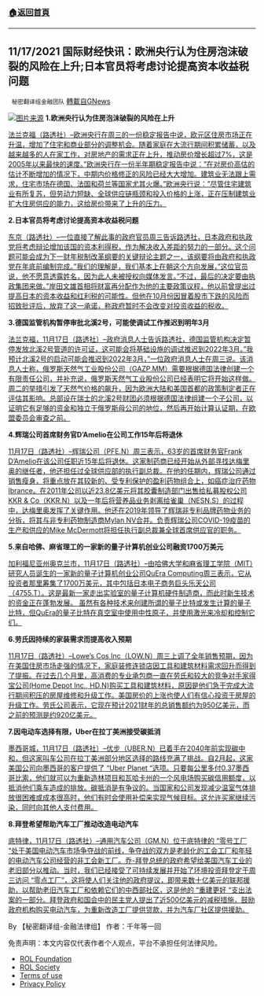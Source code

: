 ###  [:house:返回首頁](https://github.com/ourhimalayas/txt)
---


## 11/17/2021 国际财经快讯：欧洲央行认为住房泡沫破裂的风险在上升;日本官员将考虑讨论提高资本收益税问题
` 秘密翻译组金融团队` [轉載自GNews](https://gnews.org/zh-hans/1672266/)

![](https://assets.gnews.org/wp-content/uploads/2021/11/20211117-2.jpg)[图片来源](https://dzm0ugdauank9.cloudfront.net/wp-content/uploads/2021/11/2021-11-17T090825Z_2_LYNXMPEHAG0DA_RTROPTP_0_ECB-ECONOMY-STABILITY_1.jpg)
**1.欧洲央行认为住房泡沫破裂的风险在上升**

[法兰克福（路透社）–欧洲央行在周三的一份稳定报告中说，欧元区住房市场正在升温，增加了住宅和商业部分的调整机会。随着家庭在大流行期间积累储蓄，以及越来越多的人在家工作，对房地产的需求正在上升，推动房价增长超过7%，这是2005年以来最快的速度。”欧洲央行在一份半年期稳定报告中说：”在对房价高估的估计不断增加的情况下，中期内价格修正的风险已经大大增加。建筑业无法跟上需求，住宅市场在德国、法国和荷兰等国家尤其火爆。”欧洲央行说：”尽管住宅建筑业有所复苏，但劳动力短缺、全球供应链瓶颈和投入价格的上涨，正在压制建筑业扩大住房供应的能力，这给房价带来了上升的压力。](https://www.oann.com/ecb-sees-rising-risk-that-housing-bubble-will-burst/)

**2.日本官员将考虑讨论提高资本收益税问题**

[东京（路透社）–一位直接了解此事的政府官员周三告诉路透社，日本政府和执政党将考虑辩论增加该国的资本利得税，作为解决收入差距的努力的一部分。这个问题可能会成为下一财年税制改革纲要的关键辩论主题之一，该纲要将由政府和执政党在年底前编制完成。”我们的理解是，我们基本上在朝这个方向发展，”这位官员说，他不愿意透露姓名，因为此人未被授权向媒体发言。”不过，最后的决定要由执政集团来做。”岸田文雄首相将财富再分配作为他的主要政策议程，他以前曾提出过提高日本的资本收益和红利税的可能性。但他在10月份因冒着股市下跌的风险而招致批评后，放弃了这一承诺，称政府暂时不会改变对投资收益的税收。](https://www.oann.com/japan-to-consider-debating-capital-gains-tax-review-next-year-media/)

**3.德国监管机构暂停审批北溪2号，可能使调试工作推迟到明年3月**

[法兰克福，11月17日（路透社）–政府消息人士告诉路透社，德国监管机构决定暂停发放北溪2号管道的许可证，这可能会将基础设施的调试推迟到2022年3月。”我预计北溪2号的启动可能会推迟到2022年3月，”一位政府消息人士在周三说。该消息人士称，俄罗斯天然气工业股份公司（GAZP.MM）需要根据德国法律创建一个有限责任公司，并补充说，俄罗斯天然气工业股份公司已经表明它将开始这样做。周二的举措引发了天然气价格的飙升，因为欧洲大陆和美国首都的政策制定者正在评估其影响。总部设在瑞士的北溪2号财团必须根据德国法律组建一个子公司，以证明它有足够的资金和独立于俄罗斯母公司的地位，然后再开始计算认证期，在欧盟委员会审查之前。](https://www.reuters.com/business/energy/german-regulators-nord-stream-2-move-may-delay-commissioning-march-sources-2021-11-17/)

**4.辉瑞公司首席财务官D’Amelio在公司工作15年后将退休**

[11月17日（路透社）–辉瑞公司（PFE.N）周三表示，63岁的首席财务官Frank D’Amelio在该公司任职近15年后将退休。这家制药商已经开始从外部寻找达梅里奥的继任者，他还担任过全球供应部的执行副总裁。在他的任期内，辉瑞公司通过销售瘦身，将重点放在其较新的、受专利保护的盈利药物组合上，如癌症治疗药物Ibrance。在2011年公司以近23.8亿美元将其胶囊制造部门出售给私募股权公司KKR & Co（KKR.N）以及一年后将营养品业务剥离给雀巢（NESN.S）的过程中，达梅里奥发挥了关键作用。他还在2019年领导了辉瑞非专利品牌药物业务的分拆，将其与非专利药物制造商Mylan NV合并。负责辉瑞公司COVID-19疫苗的生产和供应的Mike McDermott将担任执行副总裁兼全球首席供应官的职务。](https://www.reuters.com/business/healthcare-pharmaceuticals/pfizer-cfo-frank-damelio-retire-2021-11-17/)

**5.来自哈佛、麻省理工的一家新的量子计算机创业公司融资1700万美元**

[加利福尼亚州奥克兰市，11月17日（路透社）–由哈佛大学和麻省理工学院（MIT）研究人员诞生的一家新的量子计算机创业公司QuEra Computing周三表示，它从投资者那里筹集了1700万美元，其中包括日本电子商务巨头乐天公司（4755.T）。这是最新一家走出实验室的量子计算机硬件制造商，而此时新生技术的资金正在蓬勃发展。 虽然有各种技术来创建所谓的量子比特或发生计算的量子比特，但QuEra的量子比特在真空室中使用中性原子，并使用激光来冷却和控制它们。](https://www.reuters.com/technology/new-quantum-computer-startup-harvard-mit-raises-17m-2021-11-17/)

**6.劳氏因持续的家装需求而提高收入预期**

[11月17日（路透社）–Lowe’s Cos Inc（LOW.N）周三上调了全年销售预期，因为在美国住房市场走强的情况下，家庭装修连锁店因工具和建筑材料需求回升而得到了提振。在过去几个月里，高消费的专业承包商一直在劳氏和较大的竞争对手家得宝公司(Home Depot Inc., HD.N)购买工具和建筑材料，原因是他们急于完成大流行期间积压的房屋维修和升级工作。美国房价的上涨也使人们有信心投资于房屋的升级工作。劳氏公司表示，它现在预计2021财年的总销售额约为950亿美元，而之前的预测是约920亿美元。](https://www.reuters.com/business/retail-consumer/lowes-raises-revenue-forecast-sustained-home-improvement-demand-2021-11-17/)

**7.因电动车选择有限，Uber在拉丁美洲接受碳抵消**

[墨西哥城，11月17日（路透社）–优步（UBER.N）已着手在2040年前实现碳中和，但这家叫车公司在拉丁美洲部分地区选择的路线充满了挑战。自2月起，这家美国公司向墨西哥的客户提供了 “Uber Planet “选项。只要每公里多付0.37墨西哥比索，他们就可以为重新造林项目和瓦哈卡州的一个风电场购买碳信用额度，以抵消他们乘车造成的排放。碳抵消是有争议的。当国家和公司发现减少温室气体排放很困难或成本很高时，他们有时会使用补偿来实现气候目标。这允许买家继续污染，同时向其他人支付费用。](https://www.reuters.com/business/sustainable-business/with-limited-ev-options-uber-embraces-carbon-offsets-latin-america-2021-11-17/)

**8.拜登希望帮助汽车工厂推动改造电动汽车**

[底特律，11月17日（路透社）–通用汽车公司（GM.N）位于底特律的 “零号工厂 “处于美国电动汽车市场争夺战的前线，争夺战的双方是老龄化的工会工厂和年轻的电动汽车公司经营的非工会新工厂。乔-拜登总统的政府希望给美国汽车工业的老旧部分以推动。当时，我们已经接受了可持续发展并开始了环境投资拜登定于周三访问 “零点工厂”，这将使人们关注他的政府提议，即带来数十亿美元的联邦援助，以帮助老旧汽车工厂和依赖它们的中西部社区，这是他的 “重建更好 “支出法案的一部分。拜登政府和国会中的民主党人提出了近500亿美元的减税措施，鼓励政府机构购买电动汽车，为重新改造工厂提供贷款，并为汽车厂社区提供援助。](https://www.reuters.com/business/autos-transportation/retooling-auto-plants-evs-will-cost-billions-biden-wants-help-2021-11-17/)

By 【秘密翻译组-金融法律组】
作者：千年等一回

 

免责声明：本文内容仅代表作者个人观点，平台不承担任何法律风险。

- [ROL Foundation](https://rolfoundation.org/)
- [ROL Society](https://rolsociety.org/)
- [Terms of use](https://gnews.org/terms-of-use-3/)
- [Privacy Policy](https://gnews.org/privacy-policy/)
